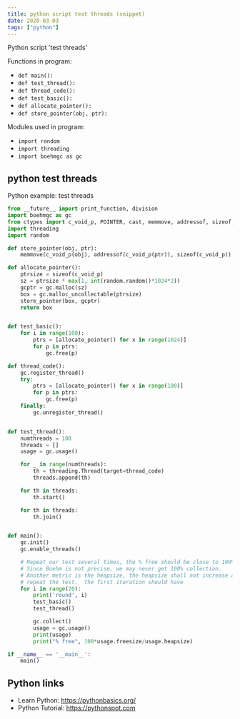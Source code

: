 ```yaml
---
title: python script test threads (snippet)
date: 2020-03-03
tags: ["python"]
---
```

Python script 'test threads'

Functions in program: 
* `def main():`
* `def test_thread():`
* `def thread_code():`
* `def test_basic():`
* `def allocate_pointer():`
* `def store_pointer(obj, ptr):`

Modules used in program: 
* `import random`
* `import threading`
* `import boehmgc as gc`

## python test threads

Python example: test threads

```python
from __future__ import print_function, division
import boehmgc as gc
from ctypes import c_void_p, POINTER, cast, memmove, addressof, sizeof, c_size_t
import threading
import random

def store_pointer(obj, ptr):
    memmove(c_void_p(obj), addressof(c_void_p(ptr)), sizeof(c_void_p))

def allocate_pointer():
    ptrsize = sizeof(c_void_p)
    sz = ptrsize * max(1, int(random.random()*1024*2))
    gcptr = gc.malloc(sz)
    box = gc.malloc_uncollectable(ptrsize)
    store_pointer(box, gcptr)
    return box


def test_basic():
    for i in range(100):
        ptrs = [allocate_pointer() for x in range(1024)]
        for p in ptrs:
            gc.free(p)

def thread_code():
    gc.register_thread()
    try:
        ptrs = [allocate_pointer() for x in range(100)]
        for p in ptrs:
            gc.free(p)
    finally:
        gc.unregister_thread()


def test_thread():
    numthreads = 100
    threads = []
    usage = gc.usage()

    for _ in range(numthreads):
        th = threading.Thread(target=thread_code)
        threads.append(th)

    for th in threads:
        th.start()

    for th in threads:
        th.join()


def main():
    gc.init()
    gc.enable_threads()

    # Repeat our test several times, the % free should be close to 100%.
    # Since Boehm is not precise, we may never get 100% collection.
    # Another metric is the heapsize, the heapsize shall not increase as we
    # repeat the test.  The first iteration should have
    for i in range(20):
        print('round', i)
        test_basic()
        test_thread()

        gc.collect()
        usage = gc.usage()
        print(usage)
        print("% free", 100*usage.freesize/usage.heapsize)

if __name__ == '__main__':
    main()


```

## Python links

- Learn Python: https://pythonbasics.org/
- Python Tutorial: https://pythonspot.com
